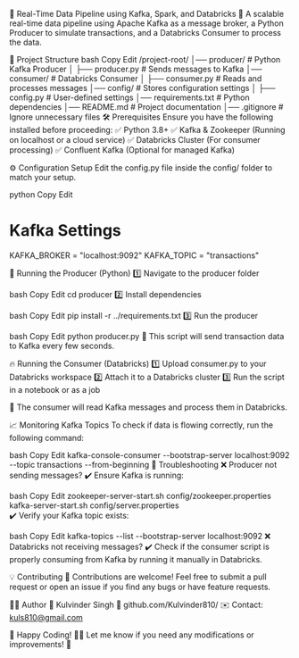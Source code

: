 📌 Real-Time Data Pipeline using Kafka, Spark, and Databricks
🚀 A scalable real-time data pipeline using Apache Kafka as a message broker, a Python Producer to simulate transactions, and a Databricks Consumer to process the data.

📂 Project Structure
bash
Copy
Edit
/project-root/
│── producer/           # Python Kafka Producer
│   ├── producer.py     # Sends messages to Kafka
│── consumer/           # Databricks Consumer
│   ├── consumer.py     # Reads and processes messages
│── config/             # Stores configuration settings
│   ├── config.py       # User-defined settings
│── requirements.txt    # Python dependencies
│── README.md           # Project documentation
│── .gitignore          # Ignore unnecessary files
🛠️ Prerequisites
Ensure you have the following installed before proceeding:
✅ Python 3.8+
✅ Kafka & Zookeeper (Running on localhost or a cloud service)
✅ Databricks Cluster (For consumer processing)
✅ Confluent Kafka (Optional for managed Kafka)

⚙️ Configuration Setup
Edit the config.py file inside the config/ folder to match your setup.

python
Copy
Edit
# Kafka Settings
KAFKA_BROKER = "localhost:9092"
KAFKA_TOPIC = "transactions"

🚀 Running the Producer (Python)
1️⃣ Navigate to the producer folder

bash
Copy
Edit
cd producer
2️⃣ Install dependencies

bash
Copy
Edit
pip install -r ../requirements.txt
3️⃣ Run the producer

bash
Copy
Edit
python producer.py
📌 This script will send transaction data to Kafka every few seconds.

🔥 Running the Consumer (Databricks)
1️⃣ Upload consumer.py to your Databricks workspace
2️⃣ Attach it to a Databricks cluster
3️⃣ Run the script in a notebook or as a job

📌 The consumer will read Kafka messages and process them in Databricks.

📈 Monitoring Kafka Topics
To check if data is flowing correctly, run the following command:

bash
Copy
Edit
kafka-console-consumer --bootstrap-server localhost:9092 --topic transactions --from-beginning
🐛 Troubleshooting
❌ Producer not sending messages?
✔️ Ensure Kafka is running:

bash
Copy
Edit
zookeeper-server-start.sh config/zookeeper.properties  
kafka-server-start.sh config/server.properties  
✔️ Verify your Kafka topic exists:

bash
Copy
Edit
kafka-topics --list --bootstrap-server localhost:9092
❌ Databricks not receiving messages?
✔️ Check if the consumer script is properly consuming from Kafka by running it manually in Databricks.


💡 Contributing
🚀 Contributions are welcome! Feel free to submit a pull request or open an issue if you find any bugs or have feature requests.

👨‍💻 Author
👤 Kulvinder Singh
🔗 github.com/Kulvinder810/
✉️ Contact: kuls810@gmail.com

🎉 Happy Coding! 🚀🔥
Let me know if you need any modifications or improvements! 🚀







